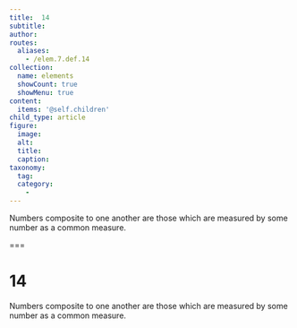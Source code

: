 ```yaml
---
title:  14
subtitle: 
author:
routes:
  aliases:
    - /elem.7.def.14
collection:
  name: elements
  showCount: true
  showMenu: true
content:
  items: '@self.children'
child_type: article
figure:
  image:
  alt:
  title:
  caption:
taxonomy:
  tag:
  category:
    - 
---
```


<p> Numbers <hi rend="bold">composite to one another</hi> are those which are measured by some number as a common measure.</p>

===

<h1>14</h1>
<p> Numbers <span class="bold">composite to one another</span> are those which are measured by some number as a common measure.</p>

